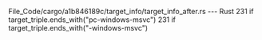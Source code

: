 File_Code/cargo/a1b846189c/target_info/target_info_after.rs --- Rust
231         if target_triple.ends_with("pc-windows-msvc")                                                                                                    231         if target_triple.ends_with("-windows-msvc")

